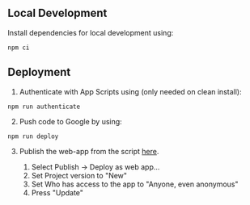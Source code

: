 ## Local Development

Install dependencies for local development using:
```
npm ci
```

## Deployment


1. Authenticate with App Scripts using (only needed on clean install):
```
npm run authenticate
```

2. Push code to Google by using:
```
npm run deploy
```

3. Publish the web-app from the script [here](https://script.google.com/d/10rdOYPj5eix6kF7VkjrmR8LDWrHty8pLn0kW5yhmMm_A5pdr8S-RUWxR/edit?usp=drive_web).

    1. Select Publish -> Deploy as web app...
    2. Set Project version to "New"
    3. Set Who has access to the app to "Anyone, even anonymous"
    4. Press "Update"
